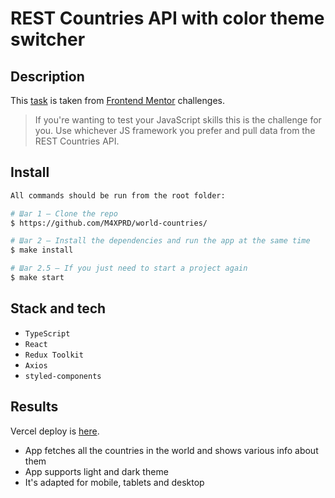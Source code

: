 # REST Countries API with color theme switcher

## Description

This [task](https://www.frontendmentor.io/challenges/rest-countries-api-with-color-theme-switcher-5cacc469fec04111f7b848ca) is taken from [Frontend Mentor](https://www.frontendmentor.io/) challenges.

> If you're wanting to test your JavaScript skills this is the challenge for you. Use whichever JS framework you prefer and pull data from the REST Countries API.

## Install

```sh
All commands should be run from the root folder:

# Шаг 1 — Clone the repo
$ https://github.com/M4XPRD/world-countries/

# Шаг 2 — Install the dependencies and run the app at the same time
$ make install

# Шаг 2.5 — If you just need to start a project again
$ make start
```

## Stack and tech

  - `TypeScript`
  - `React`
  - `Redux Toolkit`
  - `Axios`
  - `styled-components`

## Results

Vercel deploy is [here](https://world-countries-rhes7uyjq-m4xprd.vercel.app/).

  - App fetches all the countries in the world and shows various info about them
  - App supports light and dark theme
  - It's adapted for mobile, tablets and desktop


